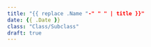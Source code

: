 ```yaml
---
title: "{{ replace .Name "-" " " | title }}"
date: {{ .Date }}
class: "Class/Subclass"
draft: true
---
```


